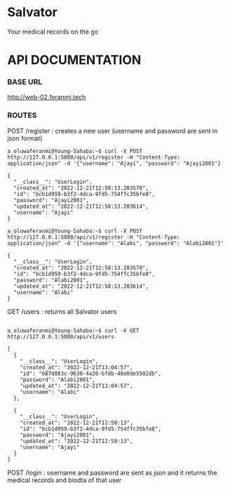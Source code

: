 # Salvator
Your medical records on the go


# API DOCUMENTATION

### BASE URL
http://web-02.feranmi.tech

### ROUTES

POST    /register : creates a new user (username and password are sent in json format)

```
a_oluwaferanmi@Young-Sahaba:~$ curl -X POST http://127.0.0.1:5000/api/v1/register -H "Content-Type: application/json" -d '{"username": "Ajayi", "password": "Ajayi2001"}

{
  "__class__": "UserLogin",
  "created_at": "2022-12-21T12:58:13.283570",
  "id": "bcb1d959-b3f2-4dca-9fd5-754ffc35bfe8",
  "password": "Ajayi2001",
  "updated_at": "2022-12-21T12:58:13.283614",
  "username": "Ajayi"
}

a_oluwaferanmi@Young-Sahaba:~$ curl -X POST http://127.0.0.1:5000/api/v1/register -H "Content-Type: application/json" -d '{"username": "Alabi", "password": "Alabi2001"}'

{
  "__class__": "UserLogin",
  "created_at": "2022-12-21T12:58:13.283570",
  "id": "bcb1d959-b3f2-4dca-9fd5-754ffc35bfe8",
  "password": "Alabi2001",
  "updated_at": "2022-12-21T12:58:13.283614",
  "username": "Alabi"
}

```

GET      /users : returns all Salvator users
```

a_oluwaferanmi@Young-Sahaba:~$ curl -X GET http://127.0.0.1:5000/api/v1/users

[
  {
    "__class__": "UserLogin",
    "created_at": "2022-12-21T13:04:57",
    "id": "687d883c-9630-4a26-bfdb-48e0de5502db",
    "password": "Alabi2001",
    "updated_at": "2022-12-21T13:04:57",
    "username": "Alabi"
  },
  
  {
    "__class__": "UserLogin",
    "created_at": "2022-12-21T12:58:13",
    "id": "bcb1d959-b3f2-4dca-9fd5-754ffc35bfe8",
    "password": "Ajayi2001",
    "updated_at": "2022-12-21T12:58:13",
    "username": "Ajayi"
  }
]

```

POST    /login : username and password are sent as json and it returns the medical records and biodta of that user

